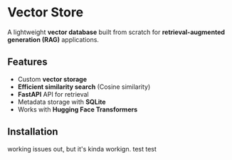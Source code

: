 # Vector Store

A lightweight **vector database** built from scratch for **retrieval-augmented generation (RAG)** applications.

## Features
- Custom **vector storage**
- **Efficient similarity search** (Cosine similarity)
- **FastAPI** API for retrieval
- Metadata storage with **SQLite**
- Works with **Hugging Face Transformers**

## Installation
working issues out, but it's kinda workign.
test test